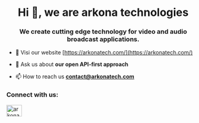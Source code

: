 <h1 align="center">Hi 👋, we are arkona technologies</h1>
<h3 align="center">We create cutting edge technology for video and audio broadcast applications.</h3>

- 💬 Visi our website [https://arkonatech.com/](https://arkonatech.com/)

- 💬 Ask us about **our open API-first approach**

- 📫 How to reach us **contact@arkonatech.com**

<h3 align="left">Connect with us:</h3>
<p align="left">
<a href="https://linkedin.com/in/arkonatech" target="blank"><img align="center" src="https://raw.githubusercontent.com/rahuldkjain/github-profile-readme-generator/master/src/images/icons/Social/linked-in-alt.svg" alt="arkonatech" height="30" width="40" /></a>
</p>

